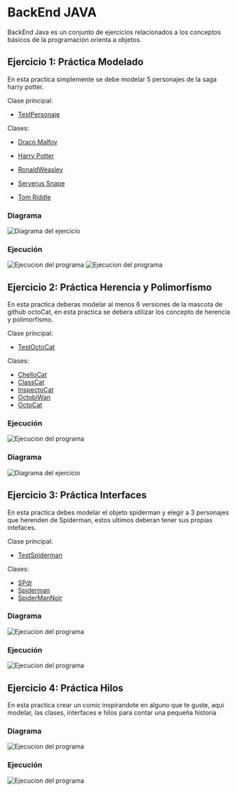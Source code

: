 # BackEnd JAVA

BackEnd Java es un conjunto de ejercicios relacionados a los conceptos básicos
de la programación orienta a objetos.

## Ejercicio 1: Práctica Modelado
En esta practica simplemente se debe modelar 5 personajes de la saga harry potter.

Clase principal:

- [TestPersonaje](src/practicaHarry/TestPersonaje.java)

Clases:

- [Draco Malfoy](src/practicaHarry/DracoMalfoy.java)

- [Harry Potter](src/practicaHarry/HarryPotter.java)

- [RonaldWeasley](src/practicaHarry/RonaldWeasley.java)

- [Serverus Snape](src/practicaHarry/ServerusSnape.java)

- [Tom Riddle](src/practicaHarry/TomRiddle.java)

### Diagrama
![Diagrama del ejercicio](src/practicaHarry/diagrama/BackEnd-ejercicio1.jpg)

### Ejecución
![Ejecucion del programa](src/practicaHarry/ejecucion/img.png)
![Ejecucion del programa](src/practicaHarry/ejecucion/img_1.png)


## Ejercicio 2: Práctica Herencia y Polimorfismo
En esta practica deberas modelar al menos 6 versiones de la mascota de github octoCat, en esta practica se debera utilizar
los concepto de herencia y polimorfismo.

Clase principal:

- [TestOctoCat](src/practicaMona/TestOctoCat)

Clases:

- [ChelloCat](src/practicaMona/ChelloCat.java)
- [ClassCat](src/practicaMona/ClassCat.java)
- [InspectoCat](src/practicaMona/InspectoCat.java)
- [OctobiWan](src/practicaMona/OctobiWan)
- [OctoCat](src/practicaMona/OctoCat.java)


### Ejecución
![Ejecucion del programa](src/practicaMona/ejecucion/img.png)

### Diagrama
![Diagrama del ejercicio](src/practicaMona/diagrama/BackEnd-ejercicio2.jpg)

## Ejercicio 3: Práctica Interfaces
En esta practica debes modelar el objeto spiderman y elegir a 3 personajes que herenden de Spiderman, estos ultimos deberan tener
sus propias intefaces.

Clase principal:

- [TestSpiderman](src/practicaMultiverse/TestSpiderman.java)

Clases:

- [SPdr](src/practicaMultiverse/SPdr.java)
- [Spiderman](src/practicaMultiverse/Spiderman.java)
- [SpiderManNoir](src/practicaMultiverse/SpiderManNoir.java)

### Diagrama
![Ejecucion del programa](src/practicaMultiverse/diagrama/BackEnd-ejercicio3.png)

### Ejecución
![Ejecucion del programa](src/practicaMultiverse/ejecucion/ejecucion.gif)

 ## Ejercicio 4: Práctica Hilos
 En esta practica crear un comic inspirandote en alguno que te guste, aqui modelar, las clases, interfaces e hilos para
 contar una pequeña historia

 ### Diagrama
 ![Ejecucion del programa](src/practicaComic/diagrama/BackEnd-ejercicio4.png)

### Ejecución
![Ejecucion del programa](src/practicaComic/ejecucion/ejecucion.gif)